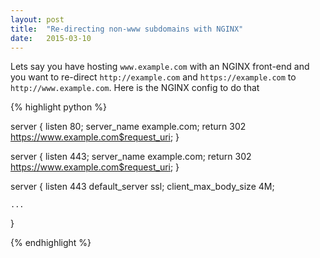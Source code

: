 ```yaml
---
layout: post
title:  "Re-directing non-www subdomains with NGINX"
date:   2015-03-10
---
```


Lets say you have hosting `www.example.com` with an NGINX front-end and you want to re-direct
`http://example.com` and `https://example.com` to `http://www.example.com`. Here is the NGINX config to do that


{% highlight python %}

server {
	listen 80;
	server_name example.com;
	return 302 https://www.example.com$request_uri;
}

server {
	listen 443;
	server_name example.com;
	return 302 https://www.example.com$request_uri;
}

server {
	listen	443 default_server ssl;
	client_max_body_size	4M;
	
	...

}

{% endhighlight %}

